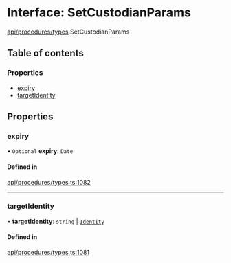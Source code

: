 # Interface: SetCustodianParams

[api/procedures/types](../wiki/api.procedures.types).SetCustodianParams

## Table of contents

### Properties

- [expiry](../wiki/api.procedures.types.SetCustodianParams#expiry)
- [targetIdentity](../wiki/api.procedures.types.SetCustodianParams#targetidentity)

## Properties

### expiry

• `Optional` **expiry**: `Date`

#### Defined in

[api/procedures/types.ts:1082](https://github.com/PolymeshAssociation/polymesh-sdk/blob/079537ad/src/api/procedures/types.ts#L1082)

___

### targetIdentity

• **targetIdentity**: `string` \| [`Identity`](../wiki/api.entities.Identity.Identity)

#### Defined in

[api/procedures/types.ts:1081](https://github.com/PolymeshAssociation/polymesh-sdk/blob/079537ad/src/api/procedures/types.ts#L1081)
